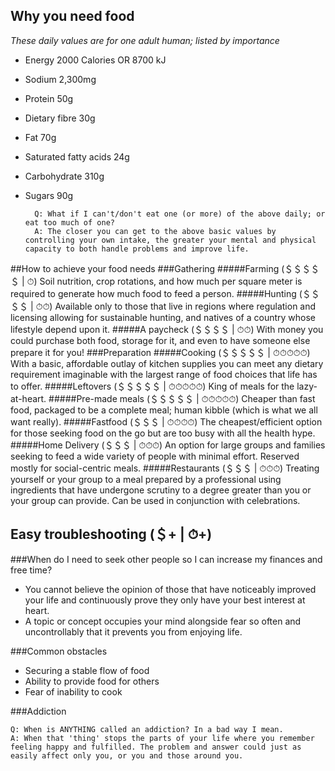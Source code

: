 ## Why you need food
*These daily values are for one adult human; listed by importance*
* Energy
2000 Calories OR 8700 kJ
* Sodium
2,300mg
* Protein
50g
* Dietary fibre
30g
* Fat
70g
* Saturated fatty acids
24g
* Carbohydrate
310g
* Sugars
90g

		Q: What if I can't/don't eat one (or more) of the above daily; or eat too much of one?
		A: The closer you can get to the above basic values by controlling your own intake, the greater your mental and physical capacity to both handle problems and improve life.

##How to achieve your food needs
###Gathering
#####Farming (＄＄＄＄＄ | ⏱)
Soil nutrition, crop rotations, and how much per square meter is required to generate how much food to feed a person.
#####Hunting (＄＄＄＄ | ⏱⏱)
Available only to those that live in regions where regulation and licensing allowing for sustainable hunting, and natives of a country whose lifestyle depend upon it.
#####A paycheck (＄＄＄＄ | ⏱⏱)
With money you could purchase both food, storage for it, and even to have someone else prepare it for you!
###Preparation
#####Cooking (＄＄＄＄＄ | ⏱⏱⏱⏱⏱)
With a basic, affordable outlay of kitchen supplies you can meet any dietary requirement imaginable with the largest range of food choices that life has to offer.
#####Leftovers (＄＄＄＄＄ | ⏱⏱⏱⏱⏱)
King of meals for the lazy-at-heart.
#####Pre-made meals (＄＄＄＄＄ | ⏱⏱⏱⏱⏱)
Cheaper than fast food, packaged to be a complete meal; human kibble (which is what we all want really).
#####Fastfood (＄＄＄ | ⏱⏱⏱⏱)
The cheapest/efficient option for those seeking food on the go but are too busy with all the health hype.
#####Home Delivery (＄＄＄ | ⏱⏱⏱)
An option for large groups and families seeking to feed a wide variety of people with minimal effort. Reserved mostly for social-centric meals.
#####Restaurants (＄＄＄ | ⏱⏱⏱)
Treating yourself or your group to a meal prepared by a professional using ingredients that have undergone scrutiny to a degree greater than you or your group can provide. Can be used in conjunction with celebrations.

## Easy troubleshooting (＄+ | ⏱+)
###When do I need to seek other people so I can increase my finances and free time?
* You cannot believe the opinion of those that have noticeably improved your life and continuously prove they only have your best interest at heart.
* A topic or concept occupies your mind alongside fear so often and uncontrollably that it prevents you from enjoying life.

###Common obstacles

* Securing a stable flow of food
* Ability to provide food for others
* Fear of inability to cook

###Addiction

	Q: When is ANYTHING called an addiction? In a bad way I mean.
	A: When that 'thing' stops the parts of your life where you remember feeling happy and fulfilled. The problem and answer could just as easily affect only you, or you and those around you.